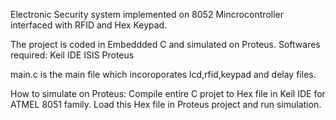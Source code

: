 Electronic Security system implemented on 8052 Mincrocontroller interfaced with RFID and Hex Keypad.

The project is coded in Embeddded C and simulated on Proteus.
Softwares required:
Keil IDE
ISIS Proteus

main.c is the main file which incoroporates lcd,rfid,keypad and delay files.

How to simulate on Proteus:
Compile entire C projet to Hex file in Keil IDE for ATMEL 8051 family.
Load this Hex file in Proteus project and run simulation.
